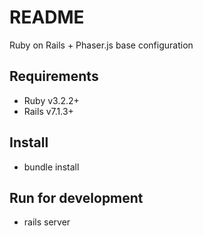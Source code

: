 # README

Ruby on Rails + Phaser.js base configuration

## Requirements

* Ruby v3.2.2+
* Rails v7.1.3+

## Install

* bundle install

## Run for development

* rails server
